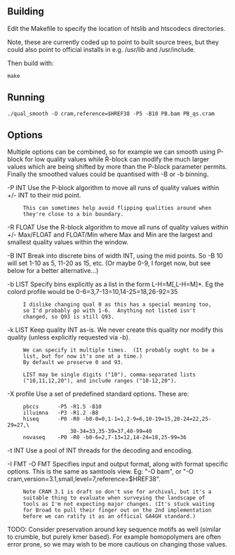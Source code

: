 Building
--------

Edit the Makefile to specify the location of htslib and htscodecs
directories.

Note, these are currently coded up to point to built source trees, but
they could also point to official installs in e.g. /usr/lib and /usr/include.

Then build with:

    make

Running
-------

    ./qual_smooth -O cram,reference=$HREF38 -P5 -B10 PB.bam PB_qs.cram


Options
-------

Multiple options can be combined, so for example we can smooth using
P-block for low quality values while R-block can modify the much
larger values which are being shifted by more than the P-block
parameter permits.  Finally the smoothed values could be quantised
with -B or -b binning.

-P INT   Use the P-block algorithm to move all runs of quality values
         within +/- INT to their mid point.

         This can sometimes help avoid flipping qualities around when
         they're close to a bin boundary.

-R FLOAT Use the R-block algorithm to move all runs of quality values
         within +/- Max/FLOAT and FLOAT/Min where Max and Min are the
         largest and smallest quality values within the window.

-B INT   Break into discrete bins of width INT, using the mid points.
         So -B 10 will set 1-10 as 5, 11-20 as 15, etc. (Or maybe 0-9,
         I forget now, but see below for a better alternative...)

-b LIST  Specify bins explicitly as a list in the form L-H=M[,L-H=M]*.
         Eg the colord profile would be 0-6=3,7-13=10,14-25=18,26-92=35

         I dislike changing qual 0 as this has a special meaning too,
         so I'd probably go with 1-6.  Anything not listed isn't
         changed, so Q93 is still Q93.

-k LIST  Keep quality INT as-is. We never create this quality nor
         modify this quality (unless explicitly requested via -b).

         We can specify it multiple times.  (It probably ought to be a
         list, but for now it's one at a time.)
         By default we preserve 0 and 93.

         LIST may be single digits ("10"), comma-separated lists
         ("10,11,12,20"), and include ranges ("10-12,20").

-X profile
         Use a set of predefined standard options.  These are:

         pbccs      -P5 -R1.5 -B10
         illuimna   -P3 -R1.2 -B8
         hiseq      -P0 -R0 -b0-0=0,1-1=1,2-9=6,10-19=15,20-24=22,25-29=27,\
                        30-34=33,35-39=37,40-99=40
         novaseq    -P0 -R0 -b0-6=2,7-13=12,14-24=18,25-99=36

-t INT   Use a pool of INT threads for the decoding and encoding.

-I FMT
-O FMT   Specifies input and output format, along with format specific
         options.  This is the same as samtools view.  Eg:
         "-O bam", or "-O cram,version=3.1,small,level=7,reference=$HREF38".

         Note CRAM 3.1 is draft so don't use for archival, but it's a
         suitable thing to evaluate when surveying the landscape of
         tools as I'm not expecting major changes. (It's stuck waiting
         for Broad to pull their finger out on the 2nd implementation
         before we can ratify it as an official GA4GH standard.)

TODO: Consider preservation around key sequence motifs as well
(similar to crumble, but purely kmer based).  For example homopolymers
are often error prone, so we may wish to be more cautious on changing
those values.
